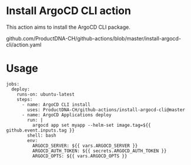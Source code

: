 # Install ArgoCD CLI action
This action aims to install the ArgoCD CLI package.

github.com/ProductDNA-CH/github-actions/blob/master/install-argocd-cli/action.yaml

# Usage
```
jobs:
  deploy:
    runs-on: ubuntu-latest
    steps:
      - name: ArgoCD CLI install
        uses: ProductDNA-CH/github-actions/install-argocd-cli@master
      - name: ArgoCD Applications deploy
        run: |
          argocd app set myapp --helm-set image.tag=${{ github.event.inputs.tag }}
        shell: bash
        env:
          ARGOCD_SERVER: ${{ vars.ARGOCD_SERVER }}
          ARGOCD_AUTH_TOKEN: ${{ secrets.ARGOCD_AUTH_TOKEN }}
          ARGOCD_OPTS: ${{ vars.ARGOCD_OPTS }}
```
